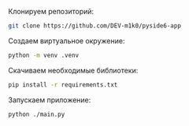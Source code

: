 Клонируем репозиторий:
```bash
git clone https://github.com/DEV-m1k0/pyside6-app
```

Создаем виртуальное окружение:
```bash
python -m venv .venv
```

Скачиваем необходимые библиотеки:
```bash
pip install -r requirements.txt
```

Запускаем приложение:
```bash
python ./main.py
```